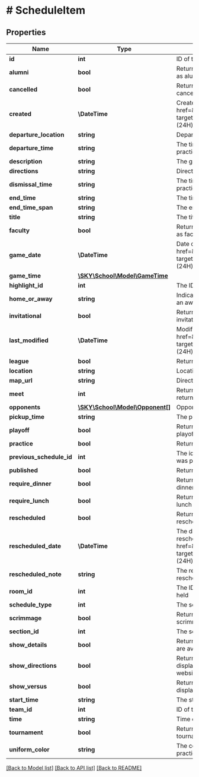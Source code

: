 # # ScheduleItem

## Properties

Name | Type | Description | Notes
------------ | ------------- | ------------- | -------------
**id** | **int** | ID of the schedule item | [optional]
**alumni** | **bool** | Returns True if the game or practice is marked as alumni | [optional]
**cancelled** | **bool** | Returns True if the game or practice was cancelled | [optional]
**created** | **\DateTime** | Created date of the game or practice. Uses &lt;a href&#x3D;\&quot;https://tools.ietf.org/html/rfc3339\&quot; target&#x3D;\&quot;_blank\&quot;&gt;ISO-8601&lt;/a&gt; (24H) format: 2003-04-21T10:29:43 | [optional]
**departure_location** | **string** | Departure location of the game or practice | [optional]
**departure_time** | **string** | The time of departure before the game or practice | [optional]
**description** | **string** | The game or practice description | [optional]
**directions** | **string** | Directions to the game or practice | [optional]
**dismissal_time** | **string** | The time of dismissal before the game or practice | [optional]
**end_time** | **string** | The time a game or practice ends | [optional]
**end_time_span** | **string** | The end time of the game or practice | [optional]
**title** | **string** | The title of the game or practice | [optional]
**faculty** | **bool** | Returns True if the game or practice is marked as faculty | [optional]
**game_date** | **\DateTime** | Date of the game or practice. Uses &lt;a href&#x3D;\&quot;https://tools.ietf.org/html/rfc3339\&quot; target&#x3D;\&quot;_blank\&quot;&gt;ISO-8601&lt;/a&gt; (24H) format: 2003-04-21T10:29:43 | [optional]
**game_time** | [**\SKY\School\Model\GameTime**](GameTime.md) |  | [optional]
**highlight_id** | **int** | The ID of the game highlight | [optional]
**home_or_away** | **string** | Indicates whether the game is a home game or an away game | [optional]
**invitational** | **bool** | Returns True if the game or practice is an invitational | [optional]
**last_modified** | **\DateTime** | Modified date of the game or practice. Uses &lt;a href&#x3D;\&quot;https://tools.ietf.org/html/rfc3339\&quot; target&#x3D;\&quot;_blank\&quot;&gt;ISO-8601&lt;/a&gt; (24H) format: 2003-04-21T10:29:43 | [optional]
**league** | **bool** | Returns True if the game is a league event | [optional]
**location** | **string** | Location of the game or practice | [optional]
**map_url** | **string** | Directions url to the game or practice | [optional]
**meet** | **int** | Returns 1 if the game is a meet, otherwise returns 0 | [optional]
**opponents** | [**\SKY\School\Model\Opponent[]**](Opponent.md) | Opponents for the gsame or practice | [optional]
**pickup_time** | **string** | The pickup time after the game or practice | [optional]
**playoff** | **bool** | Returns True if the game or practice is a playoff | [optional]
**practice** | **bool** | Returns True if the event is a practice | [optional]
**previous_schedule_id** | **int** | The id of the game or practice where this event was previously scheduled | [optional]
**published** | **bool** | Returns True if the game schedule is published | [optional]
**require_dinner** | **bool** | Returns True if the game or practice requires dinner | [optional]
**require_lunch** | **bool** | Returns True if the game or practice requires a lunch | [optional]
**rescheduled** | **bool** | Returns True if the game or practice was rescheduled | [optional]
**rescheduled_date** | **\DateTime** | The date and time a game or practice has been rescheduled. Uses &lt;a href&#x3D;\&quot;https://tools.ietf.org/html/rfc3339\&quot; target&#x3D;\&quot;_blank\&quot;&gt;ISO-8601&lt;/a&gt; (24H) format: 2003-04-21T10:29:43 | [optional]
**rescheduled_note** | **string** | The resaon a game or practice was rescheduled | [optional]
**room_id** | **int** | The ID of the room a game or practice is being held | [optional]
**schedule_type** | **int** | The schedule type | [optional]
**scrimmage** | **bool** | Returns True if the game or practice is a scrimmage | [optional]
**section_id** | **int** | The section ID | [optional]
**show_details** | **bool** | Returns True if details for a game or practice are avalible | [optional]
**show_directions** | **bool** | Returns true if the game or practice should display \&quot;the directions on the school website | [optional]
**show_versus** | **bool** | Returns true if the game or practice should display \&quot;vs\&quot; on the school website | [optional]
**start_time** | **string** | The start time of the game or practice | [optional]
**team_id** | **int** | ID of the team | [optional]
**time** | **string** | Time of the game or practice | [optional]
**tournament** | **bool** | Returns True if the game or practice is a tournament | [optional]
**uniform_color** | **string** | The color of the uniforms for the game or practice | [optional]

[[Back to Model list]](../../README.md#models) [[Back to API list]](../../README.md#endpoints) [[Back to README]](../../README.md)
